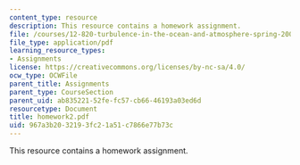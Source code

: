 ```yaml
---
content_type: resource
description: This resource contains a homework assignment.
file: /courses/12-820-turbulence-in-the-ocean-and-atmosphere-spring-2006/967a3b2032193fc21a51c7866e77b73c_homework2.pdf
file_type: application/pdf
learning_resource_types:
- Assignments
license: https://creativecommons.org/licenses/by-nc-sa/4.0/
ocw_type: OCWFile
parent_title: Assignments
parent_type: CourseSection
parent_uid: ab835221-52fe-fc57-cb66-46193a03ed6d
resourcetype: Document
title: homework2.pdf
uid: 967a3b20-3219-3fc2-1a51-c7866e77b73c
---
```

This resource contains a homework assignment.
